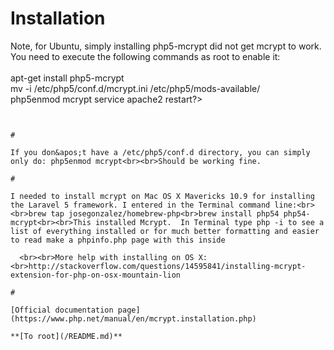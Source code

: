 # Installation



Note, for Ubuntu, simply installing php5-mcrypt did not get mcrypt to work. You need to execute the following commands as root to enable it:<br><br>apt-get install php5-mcrypt<br>mv -i /etc/php5/conf.d/mcrypt.ini /etc/php5/mods-available/<br>php5enmod mcrypt
service apache2 restart?>
```
  

#

If you don&apos;t have a /etc/php5/conf.d directory, you can simply only do: php5enmod mcrypt<br><br>Should be working fine.  

#

I needed to install mcrypt on Mac OS X Mavericks 10.9 for installing the Laravel 5 framework. I entered in the Terminal command line:<br><br>brew tap josegonzalez/homebrew-php<br>brew install php54 php54-mcrypt<br><br>This installed Mcrypt.  In Terminal type php -i to see a list of everything installed or for much better formatting and easier to read make a phpinfo.php page with this inside 

```
<?php phpinfo(); ?>
```
  <br><br>More help with installing on OS X:<br>http://stackoverflow.com/questions/14595841/installing-mcrypt-extension-for-php-on-osx-mountain-lion  

#

[Official documentation page](https://www.php.net/manual/en/mcrypt.installation.php)

**[To root](/README.md)**